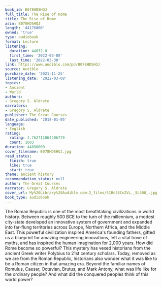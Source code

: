```yaml
---
book_id: B078HDSHQJ
full_title: The Rise of Rome
title: The Rise of Rome
asin: B078HDSHQJ
length: '44176000'
owned: 'true'
type: audiobook
format: Lecture
listening:
  duration: 44632.0
  first_time: '2022-03-08'
  last_time: '2022-03-30'
link: https://www.audible.com/pd/B078HDSHQJ
source: Audible
purchase_date: '2021-11-25'
listening_date: '2022-03-08'
topics:
- Ancient
- World
authors:
- Gregory S. Aldrete
narrators:
- Gregory S. Aldrete
publisher: The Great Courses
date_published: '2018-01-05'
language:
- English
rating:
  rating: 4.762711864406779
  count: 1003
duration: 44880000
cover_filename: B078HDSHQJ.jpg
read_status:
  finish: true
  like: true
  start: true
theme: ancient history
recommendation_status: null
author: The Great Courses
narrator: Gregory S. Aldrete
cover_url: My%20Library%20Audible.com-2_files/51Rc3SCnZVL._SL500_.jpg
book_type: audiobook
---
```

The Roman Republic is one of the most breathtaking civilizations in world history. Between roughly 500 BCE to the turn of the millennium, a modest city-state developed an innovative system of government and expanded into far-flung territories across Europe, Northern Africa, and the Middle East. This powerful civilization inspired America's founding fathers, gifted us a blueprint for amazing engineering innovations, left a vital trove of myths, and has inspired the human imagination for 2,000 years.
How did Rome become so powerful? This mystery has vexed historians from the ancient Greek writer Polybius to 21st century scholars. Today, removed as we are from the Roman Republic, historians also wonder what it was like to be a Roman citizen in that amazing era. Beyond the familiar names of Romulus, Caesar, Octavian, Brutus, and Mark Antony, what was life like for the ordinary people? And what did the conquered peoples think of this world power?
